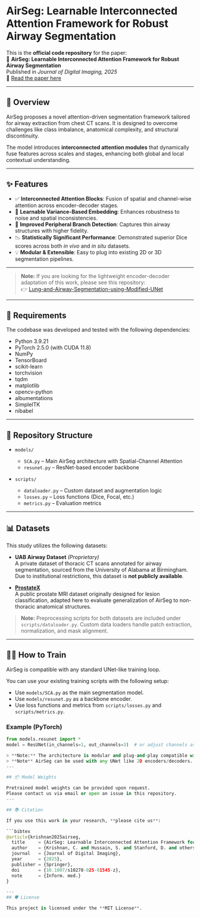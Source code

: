 # AirSeg: Learnable Interconnected Attention Framework for Robust Airway Segmentation

This is the **official code repository** for the paper:  
📄 **AirSeg: Learnable Interconnected Attention Framework for Robust Airway Segmentation**  
Published in *Journal of Digital Imaging, 2025*  
🔗 [Read the paper here](https://link.springer.com/article/10.1007/s10278-025-01545-z)

---

## 🧠 Overview

AirSeg proposes a novel attention-driven segmentation framework tailored for airway extraction from chest CT scans. It is designed to overcome challenges like class imbalance, anatomical complexity, and structural discontinuity.

The model introduces **interconnected attention modules** that dynamically fuse features across scales and stages, enhancing both global and local contextual understanding.

---

## ✨ Features

- ✅ **Interconnected Attention Blocks**: Fusion of spatial and channel-wise attention across encoder-decoder stages.
- 🔁 **Learnable Variance-Based Embedding**: Enhances robustness to noise and spatial inconsistencies.
- 🌲 **Improved Peripheral Branch Detection**: Captures thin airway structures with higher fidelity.
- 📉 **Statistically Significant Performance**: Demonstrated superior Dice scores across both *in vivo* and *in situ* datasets.
- 💡 **Modular & Extensible**: Easy to plug into existing 2D or 3D segmentation pipelines.

---

> **Note:** If you are looking for the lightweight encoder-decoder adaptation of this work, please see this repository:  
> 👉 [Lung-and-Airway-Segmentation-using-Modified-UNet](https://github.com/chetana348/Lung-and-Airway-Segmentation-using-Modified-UNet)

--- 
## 📄 Requirements

The codebase was developed and tested with the following dependencies:

- Python 3.9.21
- PyTorch 2.5.0 (with CUDA 11.8)
- NumPy
- TensorBoard
- scikit-learn
- torchvision
- tqdm
- matplotlib
- opencv-python
- albumentations
- SimpleITK
- nibabel

---

## 📁 Repository Structure

- `models/`  
  - `SCA.py` – Main AirSeg architecture with Spatial-Channel Attention  
  - `resunet.py` – ResNet-based encoder backbone  

- `scripts/`  
  - `dataloader.py` – Custom dataset and augmentation logic  
  - `losses.py` – Loss functions (Dice, Focal, etc.)  
  - `metrics.py` – Evaluation metrics
 
---

## 📊 Datasets

This study utilizes the following datasets:

- **UAB Airway Dataset** *(Proprietary)*  
  A private dataset of thoracic CT scans annotated for airway segmentation, sourced from the University of Alabama at Birmingham. Due to institutional restrictions, this dataset is **not publicly available**.

- **[ProstateX]([https://www.aapm.org/GrandChallenge/PROSTATEX/](https://www.cancerimagingarchive.net/collection/prostatex/))**  
  A public prostate MRI dataset originally designed for lesion classification, adapted here to evaluate generalization of AirSeg to non-thoracic anatomical structures.

> **Note:** Preprocessing scripts for both datasets are included under `scripts/dataloader.py`. Custom data loaders handle patch extraction, normalization, and mask alignment.

---

## 🏋️‍♀️ How to Train

AirSeg is compatible with any standard UNet-like training loop.

You can use your existing training scripts with the following setup:

- Use `models/SCA.py` as the main segmentation model.
- Use `models/resunet.py` as a backbone encoder.
- Use loss functions and metrics from `scripts/losses.py` and `scripts/metrics.py`.

### Example (PyTorch)

```python
from models.resunet import *
model = ResUNet(in_channels=1, out_channels=3)  # or adjust channels as needed

> **Note:** The architecture is modular and plug-and-play compatible with most 2D medical image segmentation pipelines.
> **Note** AirSeg can be used with any UNet like 2D encoders/decoders.
---

## 📦 Model Weights

Pretrained model weights can be provided upon request.  
Please contact us via email or open an issue in this repository.
---

## 📚 Citation

If you use this work in your research, **please cite us**:

```bibtex
@article{krishnan2025airseg,
  title     = {AirSeg: Learnable Interconnected Attention Framework for Robust Airway Segmentation},
  author    = {Krishnan, C. and Hussain, S. and Stanford, D. and others},
  journal   = {Journal of Digital Imaging},
  year      = {2025},
  publisher = {Springer},
  doi       = {10.1007/s10278-025-01545-z},
  note      = {Inform. med.}
}

---
## 🛡 License

This project is licensed under the **MIT License**.  

